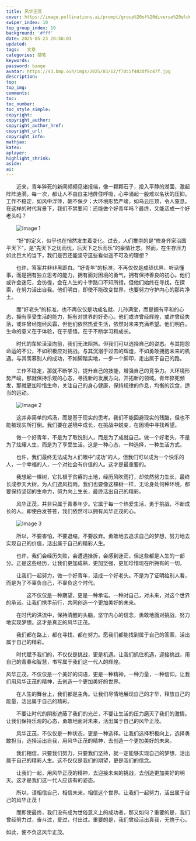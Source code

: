 ```yaml
---
title: 风华正茂
cover: https://image.pollinations.ai/prompt/group%20of%20diverse%20elderly%20people%20laughing%20and%20participating%20in%20a%20vibrant%20outdoor%20activity,%20gardening%20painting,%20under%20a%20sunny%20sky.%20faces%20full%20of%20joy%20and%20energy,%20youthful%20spirits%20despite%20age
swiper_index: 10
top_group_index: 10
background: '#fff'
date: 2025-05-23 20:58:03
updated:
tags:   文章
categories: 随笔
keywords:
password: baoge
avatar: https://s3.bmp.ovh/imgs/2025/03/12/f7dc5f482df9c47f.jpg
description:
top:  
top_img:    
comments:
toc:
toc_number:
toc_style_simple:
copyright:
copyright_author:
copyright_author_href:
copyright_url:
copyright_info:
mathjax:
katex:
aplayer:
highlight_shrink:
aside:
ai:
---
```





　　近来，青年猝死的新闻频频见诸报端，像一颗颗石子，投入平静的湖面，激起阵阵涟漪。每一次，都让人不由自主地屏住呼吸，心中涌起一股难以名状的压抑。工作不稳定，如风中浮萍，朝不保夕；大环境形势严峻，如乌云压顶，令人窒息。在这样的时代背景下，我们不禁要问：还能做个好青年吗？最终，又能活成一个好老头吗？



　　![Image 1](https://image.pollinations.ai/prompt/young%20man%20working%20late%2C%20tired%20but%20determined%2C%20dimly%20lit%2C%20shadows%2C%20books%2C%20papers%2C%20challenges%2C%20resilience)



　　“好”的定义，似乎也在悄然发生着变化。过去，人们推崇的是“修身齐家治国平天下”，是“先天下之忧而忧，后天下之乐而乐”的豪情壮志。然而，在生存压力如此巨大的当下，我们是否还能坚守这些看似遥不可及的理想？



　　也许，答案并非非黑即白。“好青年”的标准，不再仅仅是成绩优异、听话懂事，而是拥有独立思考的能力，拥有面对困境的勇气，拥有保持善良的初心。他们或许会迷茫，会彷徨，会在人生的十字路口不知所措，但他们始终在寻找，在探索，在努力活出自我。他们明白，即使不能改变世界，也要努力守护内心的那片净土。



　　而“好老头”的标准，也不再仅仅是功成名就、儿孙满堂，而是拥有平和的心态，拥有享受生活的能力，拥有对世界的好奇心。他们或许曾经辉煌，或许曾经失落，或许曾经饱经风霜，但他们依然热爱生活，依然对未来充满希望。他们明白，生命的意义在于体验，在于感悟，在于不断学习和成长。



　　时代的车轮滚滚向前，我们无法阻挡。但我们可以选择自己的姿态。与其抱怨命运的不公，不如积极应对挑战。与其沉溺于过去的辉煌，不如勇敢拥抱未来的机遇。与其羡慕别人的成功，不如脚踏实地，一步一个脚印，走出属于自己的路。



　　工作不稳定，那就不断学习，提升自己的技能，增强自己的竞争力。大环境形势严峻，那就保持乐观的心态，寻找新的发展方向，开拓新的领域。青年猝死频发，那就更加珍惜生命，关注自己的身心健康，保持规律的作息，均衡的饮食，适当的运动。



　　![Image 2](https://image.pollinations.ai/prompt/young%20people%20learning%2C%20exercising%2C%20collaborating%2C%20bright%2C%20optimistic%2C%20health%2C%20education%2C%20teamwork%2C%20modern%2C%20energetic)



　　这并非简单的鸡汤，而是基于现实的思考。我们不能回避现实的残酷，但也不能被现实所打倒。我们要在逆境中成长，在挑战中蜕变，在困境中寻找希望。



　　做一个好青年，不是为了取悦别人，而是为了成就自己。做一个好老头，不是为了炫耀人生，而是为了享受生活。这是一种心态，一种选择，一种生活方式。



　　也许，我们最终无法成为人们眼中“成功”的人，但我们可以成为一个快乐的人，一个幸福的人，一个对社会有价值的人。这才是最重要的。



　　我想起一棵树，它扎根于贫瘠的土地，经历风吹雨打，却依然努力生长，最终长成参天大树，为人们遮风挡雨。我们也要像这棵树一样，无论身处何种环境，都要保持坚韧的生命力，努力向上生长，最终活出自己的精彩。



　　风华正茂，并非只属于青春年少。它属于每一个热爱生活，勇于挑战，不断成长的人。即使白发苍苍，我们依然可以拥有风华正茂的心。



　　![Image 3](https://image.pollinations.ai/prompt/group%20of%20diverse%20elderly%20people%20laughing%20and%20participating%20in%20a%20vibrant%20outdoor%20activity,%20gardening%20painting,%20under%20a%20sunny%20sky.%20faces%20full%20of%20joy%20and%20energy,%20youthful%20spirits%20despite%20age)



　　所以，不要害怕，不要退缩，不要放弃。勇敢地去追求自己的梦想，努力地去实现自己的价值，活出属于自己的精彩人生。



　　也许，我们会经历失败，会遭遇挫折，会感到迷茫，但这些都是人生的一部分。正是这些经历，让我们更加成熟，更加坚强，更加珍惜现在所拥有的一切。



　　让我们一起努力，做一个好青年，活成一个好老头。不是为了证明给别人看，而是为了不辜负自己，不辜负这个时代。



　　　　这不仅仅是一种期望，更是一种承诺。一种对自己，对未来，对这个世界的承诺。让我们携手前行，共同创造一个更加美好的未来。



　　在时代的洪流中，保持清醒的头脑，坚守内心的信念，勇敢地面对挑战，努力地实现梦想。这才是真正的风华正茂。



　　我们都在路上，都在寻找，都在努力。愿我们都能找到属于自己的答案，活出属于自己的精彩。



　　时代赋予我们的，不仅仅是挑战，更是机遇。让我们抓住机遇，迎接挑战，用自己的青春和智慧，书写属于我们这一代人的辉煌。


   风华正茂，不仅仅是一个美好的词语，更是一种精神，一种力量，一种信仰。让我们用风华正茂的精神，去创造一个更加美好的世界。



　　在人生的舞台上，我们都是主角。让我们尽情地展现自己的才华，释放自己的能量，活出属于自己的精彩。



　　不要让时代的阴影遮蔽了我们的光芒，不要让生活的压力磨灭了我们的激情。让我们保持乐观的心态，勇敢地面对未来，活出属于自己的风华正茂。



　　风华正茂，不仅仅是一种状态，更是一种选择。让我们选择积极向上，选择勇敢担当，选择活出自我，用风华正茂的精神，去创造一个更加美好的未来。



　　我们相信，只要我们努力，只要我们坚持，就一定能够实现自己的梦想，活出属于自己的精彩人生。这不仅仅是我们的期望，更是我们的信念。



　　让我们一起，用风华正茂的精神，去迎接未来的挑战，去创造更加美好的明天。这才是我们这一代人应该有的姿态。



　　所以，请相信自己，相信未来，相信这个世界。让我们一起努力，活出属于自己的风华正茂！



　　而即使最终，我们没有成为世俗意义上的成功者，那又如何？重要的是，我们曾经努力过，奋斗过，爱过，付出过。重要的是，我们曾经活出真我，无愧于心。


   如此，便不负这风华正茂。
